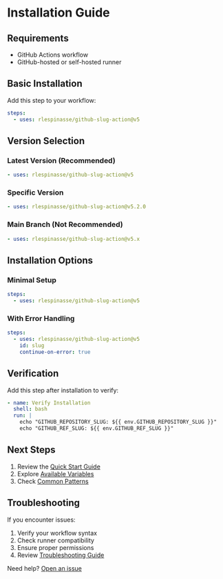 # Installation Guide

## Requirements

- GitHub Actions workflow
- GitHub-hosted or self-hosted runner

## Basic Installation

Add this step to your workflow:

```yaml
steps:
  - uses: rlespinasse/github-slug-action@v5
```

## Version Selection

### Latest Version (Recommended)

```yaml
- uses: rlespinasse/github-slug-action@v5
```

### Specific Version

```yaml
- uses: rlespinasse/github-slug-action@v5.2.0
```

### Main Branch (Not Recommended)

```yaml
- uses: rlespinasse/github-slug-action@v5.x
```

## Installation Options

### Minimal Setup

```yaml
steps:
  - uses: rlespinasse/github-slug-action@v5
```

### With Error Handling

```yaml
steps:
  - uses: rlespinasse/github-slug-action@v5
    id: slug
    continue-on-error: true
```

## Verification

Add this step after installation to verify:

```yaml
- name: Verify Installation
  shell: bash
  run: |
    echo "GITHUB_REPOSITORY_SLUG: ${{ env.GITHUB_REPOSITORY_SLUG }}"
    echo "GITHUB_REF_SLUG: ${{ env.GITHUB_REF_SLUG }}"
```

## Next Steps

1. Review the [Quick Start Guide](quick-start.md)
2. Explore [Available Variables](../variables/overview.md)
3. Check [Common Patterns](../guides/common-patterns.md)

## Troubleshooting

If you encounter issues:

1. Verify your workflow syntax
2. Check runner compatibility
3. Ensure proper permissions
4. Review [Troubleshooting Guide](../reference/troubleshooting.md)

Need help? [Open an issue](https://github.com/rlespinasse/github-slug-action/issues/new)
